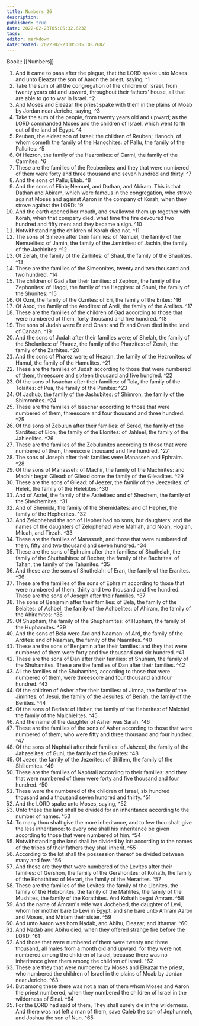 ```yaml
---
title: Numbers_26
description: 
published: true
date: 2022-02-23T05:05:32.623Z
tags: 
editor: markdown
dateCreated: 2022-02-23T05:05:30.768Z
---
```


 Book:: [[Numbers]]
 1. And it came to pass after the plague, that the LORD spake unto Moses and unto Eleazar the son of Aaron the priest, saying, ^1
 2. Take the sum of all the congregation of the children of Israel, from twenty years old and upward, throughout their fathers' house, all that are able to go to war in Israel. ^2
 3. And Moses and Eleazar the priest spake with them in the plains of Moab by Jordan near Jericho, saying, ^3
 4. Take the sum of the people, from twenty years old and upward; as the LORD commanded Moses and the children of Israel, which went forth out of the land of Egypt. ^4
 5. Reuben, the eldest son of Israel: the children of Reuben; Hanoch, of whom cometh the family of the Hanochites: of Pallu, the family of the Palluites: ^5
 6. Of Hezron, the family of the Hezronites: of Carmi, the family of the Carmites. ^6
 7. These are the families of the Reubenites: and they that were numbered of them were forty and three thousand and seven hundred and thirty. ^7
 8. And the sons of Pallu; Eliab. ^8
 9. And the sons of Eliab; Nemuel, and Dathan, and Abiram. This is that Dathan and Abiram, which were famous in the congregation, who strove against Moses and against Aaron in the company of Korah, when they strove against the LORD: ^9
 10. And the earth opened her mouth, and swallowed them up together with Korah, when that company died, what time the fire devoured two hundred and fifty men: and they became a sign. ^10
 11. Notwithstanding the children of Korah died not. ^11
 12. The sons of Simeon after their families: of Nemuel, the family of the Nemuelites: of Jamin, the family of the Jaminites: of Jachin, the family of the Jachinites: ^12
 13. Of Zerah, the family of the Zarhites: of Shaul, the family of the Shaulites. ^13
 14. These are the families of the Simeonites, twenty and two thousand and two hundred. ^14
 15. The children of Gad after their families: of Zephon, the family of the Zephonites: of Haggi, the family of the Haggites: of Shuni, the family of the Shunites: ^15
 16. Of Ozni, the family of the Oznites: of Eri, the family of the Erites: ^16
 17. Of Arod, the family of the Arodites: of Areli, the family of the Arelites. ^17
 18. These are the families of the children of Gad according to those that were numbered of them, forty thousand and five hundred. ^18
 19. The sons of Judah were Er and Onan: and Er and Onan died in the land of Canaan. ^19
 20. And the sons of Judah after their families were; of Shelah, the family of the Shelanites: of Pharez, the family of the Pharzites: of Zerah, the family of the Zarhites. ^20
 21. And the sons of Pharez were; of Hezron, the family of the Hezronites: of Hamul, the family of the Hamulites. ^21
 22. These are the families of Judah according to those that were numbered of them, threescore and sixteen thousand and five hundred. ^22
 23. Of the sons of Issachar after their families: of Tola, the family of the Tolaites: of Pua, the family of the Punites: ^23
 24. Of Jashub, the family of the Jashubites: of Shimron, the family of the Shimronites. ^24
 25. These are the families of Issachar according to those that were numbered of them, threescore and four thousand and three hundred. ^25
 26. Of the sons of Zebulun after their families: of Sered, the family of the Sardites: of Elon, the family of the Elonites: of Jahleel, the family of the Jahleelites. ^26
 27. These are the families of the Zebulunites according to those that were numbered of them, threescore thousand and five hundred. ^27
 28. The sons of Joseph after their families were Manasseh and Ephraim. ^28
 29. Of the sons of Manasseh: of Machir, the family of the Machirites: and Machir begat Gilead: of Gilead come the family of the Gileadites. ^29
 30. These are the sons of Gilead: of Jeezer, the family of the Jeezerites: of Helek, the family of the Helekites: ^30
 31. And of Asriel, the family of the Asrielites: and of Shechem, the family of the Shechemites: ^31
 32. And of Shemida, the family of the Shemidaites: and of Hepher, the family of the Hepherites. ^32
 33. And Zelophehad the son of Hepher had no sons, but daughters: and the names of the daughters of Zelophehad were Mahlah, and Noah, Hoglah, Milcah, and Tirzah. ^33
 34. These are the families of Manasseh, and those that were numbered of them, fifty and two thousand and seven hundred. ^34
 35. These are the sons of Ephraim after their families: of Shuthelah, the family of the Shuthalhites: of Becher, the family of the Bachrites: of Tahan, the family of the Tahanites. ^35
 36. And these are the sons of Shuthelah: of Eran, the family of the Eranites. ^36
 37. These are the families of the sons of Ephraim according to those that were numbered of them, thirty and two thousand and five hundred. These are the sons of Joseph after their families. ^37
 38. The sons of Benjamin after their families: of Bela, the family of the Belaites: of Ashbel, the family of the Ashbelites: of Ahiram, the family of the Ahiramites: ^38
 39. Of Shupham, the family of the Shuphamites: of Hupham, the family of the Huphamites. ^39
 40. And the sons of Bela were Ard and Naaman: of Ard, the family of the Ardites: and of Naaman, the family of the Naamites. ^40
 41. These are the sons of Benjamin after their families: and they that were numbered of them were forty and five thousand and six hundred. ^41
 42. These are the sons of Dan after their families: of Shuham, the family of the Shuhamites. These are the families of Dan after their families. ^42
 43. All the families of the Shuhamites, according to those that were numbered of them, were threescore and four thousand and four hundred. ^43
 44. Of the children of Asher after their families: of Jimna, the family of the Jimnites: of Jesui, the family of the Jesuites: of Beriah, the family of the Beriites. ^44
 45. Of the sons of Beriah: of Heber, the family of the Heberites: of Malchiel, the family of the Malchielites. ^45
 46. And the name of the daughter of Asher was Sarah. ^46
 47. These are the families of the sons of Asher according to those that were numbered of them; who were fifty and three thousand and four hundred. ^47
 48. Of the sons of Naphtali after their families: of Jahzeel, the family of the Jahzeelites: of Guni, the family of the Gunites: ^48
 49. Of Jezer, the family of the Jezerites: of Shillem, the family of the Shillemites. ^49
 50. These are the families of Naphtali according to their families: and they that were numbered of them were forty and five thousand and four hundred. ^50
 51. These were the numbered of the children of Israel, six hundred thousand and a thousand seven hundred and thirty. ^51
 52. And the LORD spake unto Moses, saying, ^52
 53. Unto these the land shall be divided for an inheritance according to the number of names. ^53
 54. To many thou shalt give the more inheritance, and to few thou shalt give the less inheritance: to every one shall his inheritance be given according to those that were numbered of him. ^54
 55. Notwithstanding the land shall be divided by lot: according to the names of the tribes of their fathers they shall inherit. ^55
 56. According to the lot shall the possession thereof be divided between many and few. ^56
 57. And these are they that were numbered of the Levites after their families: of Gershon, the family of the Gershonites: of Kohath, the family of the Kohathites: of Merari, the family of the Merarites. ^57
 58. These are the families of the Levites: the family of the Libnites, the family of the Hebronites, the family of the Mahlites, the family of the Mushites, the family of the Korathites. And Kohath begat Amram. ^58
 59. And the name of Amram's wife was Jochebed, the daughter of Levi, whom her mother bare to Levi in Egypt: and she bare unto Amram Aaron and Moses, and Miriam their sister. ^59
 60. And unto Aaron was born Nadab, and Abihu, Eleazar, and Ithamar. ^60
 61. And Nadab and Abihu died, when they offered strange fire before the LORD. ^61
 62. And those that were numbered of them were twenty and three thousand, all males from a month old and upward: for they were not numbered among the children of Israel, because there was no inheritance given them among the children of Israel. ^62
 63. These are they that were numbered by Moses and Eleazar the priest, who numbered the children of Israel in the plains of Moab by Jordan near Jericho. ^63
 64. But among these there was not a man of them whom Moses and Aaron the priest numbered, when they numbered the children of Israel in the wilderness of Sinai. ^64
 65. For the LORD had said of them, They shall surely die in the wilderness. And there was not left a man of them, save Caleb the son of Jephunneh, and Joshua the son of Nun. ^65
